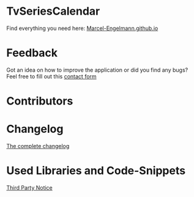 # TvSeriesCalendar
Find everything you need here: [Marcel-Engelmann.github.io](https://marcelengelmann.github.io/TvSeriesCalendar)
# Feedback
Got an idea on how to improve the application or did you find any bugs? Feel free to fill out this [contact form](https://death-truction.github.io/#NavKontakt)
# Contributors
# Changelog
[The complete changelog](https://github.com/Death-Truction/TvSeriesCalendar/blob/master/Changelog.md)
# Used Libraries and Code-Snippets
[Third Party Notice](https://github.com/Death-Truction/TvSeriesCalendar/blob/master/SourceCode/DesktopApplication/ThirdPartyNotices.md)

